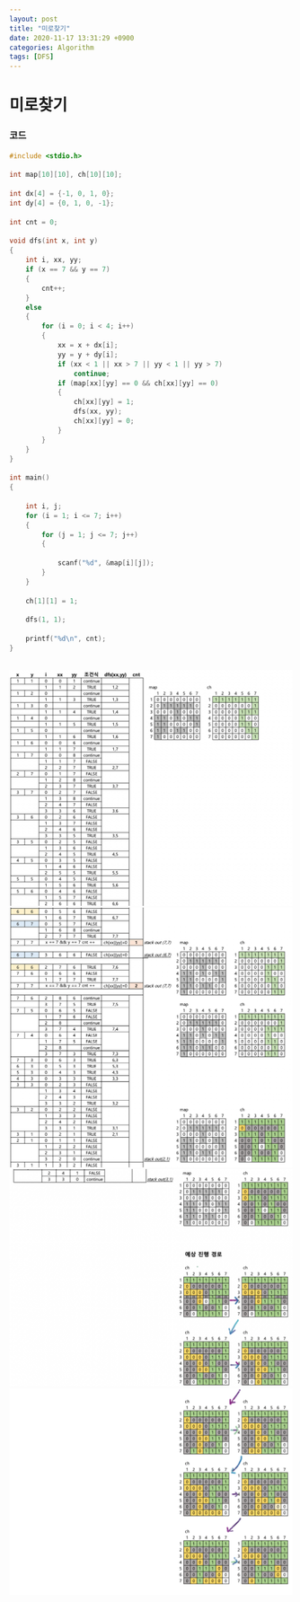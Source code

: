 ```yaml
---
layout: post
title: "미로찾기"
date: 2020-11-17 13:31:29 +0900
categories: Algorithm
tags: [DFS]
---
```


# 미로찾기

### 코드

```c
#include <stdio.h>

int map[10][10], ch[10][10];

int dx[4] = {-1, 0, 1, 0};
int dy[4] = {0, 1, 0, -1};

int cnt = 0;

void dfs(int x, int y)
{
    int i, xx, yy;
    if (x == 7 && y == 7)
    {
        cnt++;
    }
    else
    {
        for (i = 0; i < 4; i++)
        {
            xx = x + dx[i];
            yy = y + dy[i];
            if (xx < 1 || xx > 7 || yy < 1 || yy > 7)
                continue;
            if (map[xx][yy] == 0 && ch[xx][yy] == 0)
            {
                ch[xx][yy] = 1;
                dfs(xx, yy);
                ch[xx][yy] = 0;
            }
        }
    }
}

int main()
{

    int i, j;
    for (i = 1; i <= 7; i++)
    {
        for (j = 1; j <= 7; j++)
        {

            scanf("%d", &map[i][j]);
        }
    }

    ch[1][1] = 1;

    dfs(1, 1);

    printf("%d\n", cnt);
}
```

<br/>
<img src="/assets/images/65-1.png" style="zoom:52%;"  />
<img src="/assets/images/65-2.png" style="zoom:52%;"  />
<img src="/assets/images/65-3.png" style="zoom:52%;"  />
<img src="/assets/images/65-4.png" style="zoom:52%;"  />
<br/>
